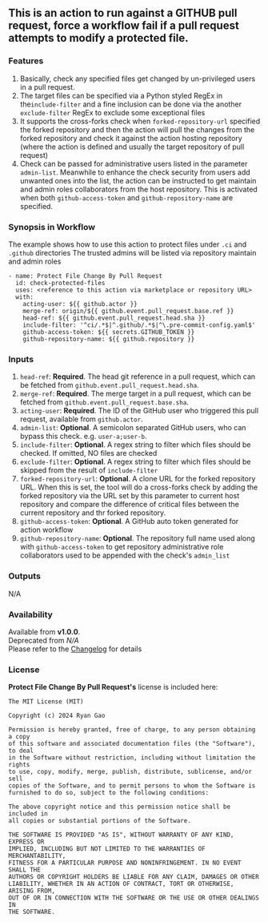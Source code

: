 ## This is an action to run against a GITHUB pull request, force a workflow fail if a pull request attempts to modify a protected file.

### Features
1. Basically, check any specified files get changed by un-privileged users in a pull request.
2. The target files can be specified via a Python styled RegEx in the`include-filter` and
   a fine inclusion can be done via the another `exclude-filter` RegEx to exclude some exceptional files
3. It supports the cross-forks check when `forked-repository-url` specified the forked repository and
   then the action will pull the changes from the forked repository and check it against the action
   hosting repository (where the action is defined and usually the target repository of pull request)
4. Check can be passed for administrative users listed in the parameter `admin-list`. Meanwhile
   to enhance the check security from users add unwanted ones into the list, the action can be
   instructed to get maintain and admin roles collaborators from the host repository. This is activated
   when both `github-access-token` and `github-repository-name` are specified.

### Synopsis in Workflow
The example shows how to use this action to protect files under `.ci` and `.github` directories
The trusted admins will be listed via repository maintain and admin roles
```
- name: Protect File Change By Pull Request
  id: check-protected-files
  uses: <reference to this action via marketplace or repository URL>
  with:
    acting-user: ${{ github.actor }}
    merge-ref: origin/${{ github.event.pull_request.base.ref }}
    head-ref: ${{ github.event.pull_request.head.sha }}
    include-filter: '^ci/.*$|^.github/.*$|^\.pre-commit-config.yaml$'
    github-access-token: ${{ secrets.GITHUB_TOKEN }}
    github-repository-name: ${{ github.repository }}
```

### Inputs
1. `head-ref`: **Required**. The head git reference in a pull request, which can be fetched from `github.event.pull_request.head.sha`. 
2. `merge-ref`: **Required**. The merge target in a pull request, which can be fetched from `github.event.pull_request.base.sha`.
3. `acting-user`: **Required**. The ID of the GitHub user who triggered this pull request, available from `github.actor`.
4. `admin-list`: **Optional**. A semicolon separated GitHub users, who can bypass this check. e.g. `user-a;user-b`.
5. `include-filter`: **Optional**. A regex string to filter which files should be checked. If omitted, NO files are checked
6. `exclude-filter`: **Optional**. A regex string to filter which files should be skipped from the result of `include-filter`
7. `forked-repository-url`: **Optional**. A clone URL for the forked repository URL. When this is set, the tool will do a 
cross-forks check by adding the forked repository via the URL set by this parameter to current host repository and compare
the difference of critical files between the current repository and thr forked repository.
8. `github-access-token`: **Optional**. A GitHub auto token generated for action workflow 
9. `github-repository-name`: **Optional**. The repository full name used along with `github-access-token` to get repository
administrative role collaborators used to be appended with the check's `admin_list`


### Outputs
N/A


### Availability
Available from **v1.0.0**.   
Deprecated from *N/A*  
Please refer to the [Changelog](CHANGELOG.md) for details

### License

**Protect File Change By Pull Request's** license is included here:

```
The MIT License (MIT)

Copyright (c) 2024 Ryan Gao

Permission is hereby granted, free of charge, to any person obtaining a copy
of this software and associated documentation files (the "Software"), to deal
in the Software without restriction, including without limitation the rights
to use, copy, modify, merge, publish, distribute, sublicense, and/or sell
copies of the Software, and to permit persons to whom the Software is
furnished to do so, subject to the following conditions:

The above copyright notice and this permission notice shall be included in
all copies or substantial portions of the Software.

THE SOFTWARE IS PROVIDED "AS IS", WITHOUT WARRANTY OF ANY KIND, EXPRESS OR
IMPLIED, INCLUDING BUT NOT LIMITED TO THE WARRANTIES OF MERCHANTABILITY,
FITNESS FOR A PARTICULAR PURPOSE AND NONINFRINGEMENT. IN NO EVENT SHALL THE
AUTHORS OR COPYRIGHT HOLDERS BE LIABLE FOR ANY CLAIM, DAMAGES OR OTHER
LIABILITY, WHETHER IN AN ACTION OF CONTRACT, TORT OR OTHERWISE, ARISING FROM,
OUT OF OR IN CONNECTION WITH THE SOFTWARE OR THE USE OR OTHER DEALINGS IN
THE SOFTWARE.
```
